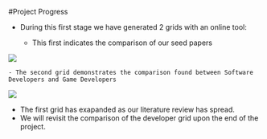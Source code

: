 #Project Progress

- During this first stage we have generated 2 grids with an online tool:

	- This first indicates the comparison of our seed papers

<img align=center src="../img/CSC510Grid1.png">

	- The second grid demonstrates the comparison found between Software Developers and Game Developers

<img align=center src="../img/CSC510Grid2.png">

- The first grid has exapanded as our literature review has spread.
- We will revisit the comparison of the developer grid upon the end of the project.